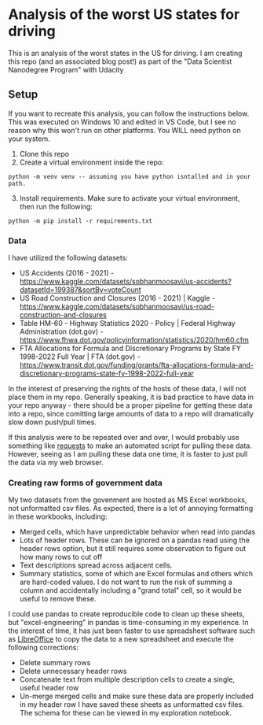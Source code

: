 # Analysis of the worst US states for driving

This is an analysis of the worst states in the US for driving. I am creating this repo (and an associated blog post!) as part of the "Data Scientist Nanodegree Program" with Udacity

## Setup
If you want to recreate this analysis, you can follow the instructions below. This was executed on Windows 10 and edited in VS Code, but I see no reason why this won't run on other platforms. You WILL need python on your system.

1. Clone this repo
2. Create a virtual environment inside the repo:
```
python -m venv venv -- assuming you have python isntalled and in your path. 
```
3. Install requirements. Make sure to activate your virtual environment, then run the following:
```
python -m pip install -r requirements.txt
```

### Data

I have utilized the following datasets:

- US Accidents (2016 - 2021) - https://www.kaggle.com/datasets/sobhanmoosavi/us-accidents?datasetId=199387&sortBy=voteCount
- US Road Construction and Closures (2016 - 2021) | Kaggle - https://www.kaggle.com/datasets/sobhanmoosavi/us-road-construction-and-closures
- Table HM-60 - Highway Statistics 2020 - Policy | Federal Highway Administration (dot.gov) - https://www.fhwa.dot.gov/policyinformation/statistics/2020/hm60.cfm
- FTA Allocations for Formula and Discretionary Programs by State FY 1998-2022 Full Year | FTA (dot.gov) - https://www.transit.dot.gov/funding/grants/fta-allocations-formula-and-discretionary-programs-state-fy-1998-2022-full-year

In the interest of preserving the rights of the hosts of these data, I will not place them in my repo. Generally speaking, it is bad practice to have data in your repo anyway - there should be a proper pipeline for getting these data into a repo, since comitting large amounts of data to a repo will dramatically slow down push/pull times. 

If this analysis were to be repeated over and over, I would probably use something like [requests](https://docs.python-requests.org/en/latest/) to make an automated script for pulling these data. However, seeing as I am pulling these data one time, it is faster to just pull the data via my web browser.

### Creating raw forms of government data
My two datasets from the govenment are hosted as MS Excel workbooks, not unformatted csv files. As expected, there is a lot of annoying formatting in these workbooks, including:
- Merged cells, which have unpredictable behavior when read into pandas
- Lots of header rows. These can be ignored on a pandas read using the header rows option, but it still requires some observation to figure out how many rows to cut off
- Text descriptions spread across adjacent cells. 
- Summary statistics, some of which are Excel formulas and others which are hard-coded values. I do not want to run the risk of summing a column and accidentally including a "grand total" cell, so it would be useful to remove these.

I could use pandas to create reproducible code to clean up these sheets, but "excel-engineering" in pandas is time-consuming in my experience. In the interest of time, it has just been faster to use spreadsheet software such as [LibreOffice](https://www.libreoffice.org/discover/libreoffice/) to copy the data to a new spreadsheet and execute the following corrections:
- Delete summary rows
- Delete unnecessary header rows
- Concatenate text from multiple description cells to create a single, useful header row
- Un-merge merged cells and make sure these data are properly included in my header row
I have saved these sheets as unformatted csv files. The schema for these can be viewed in my exploration notebook.